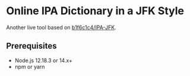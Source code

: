 # Online IPA Dictionary in a JFK Style

Another live tool based on [b1f6c1c4/IPA-JFK](https://github.com/b1f6c1c4/IPA-JFK).

## Prerequisites

- Node.js 12.18.3 or 14.x+
- npm or yarn
